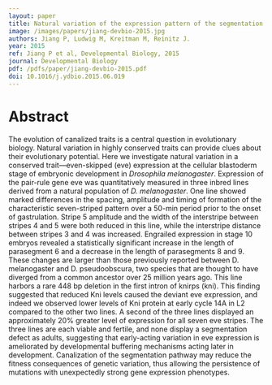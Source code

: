 ```yaml
---
layout: paper
title: Natural variation of the expression pattern of the segmentation gene even-skipped in melanogaster.
image: /images/papers/jiang-devbio-2015.jpg
authors: Jiang P, Ludwig M, Kreitman M, Reinitz J. 
year: 2015
ref: Jiang P et al, Developmental Biology, 2015
journal: Developmental Biology
pdf: /pdfs/paper/jiang-devbio-2015.pdf
doi: 10.1016/j.ydbio.2015.06.019
---
```


# Abstract

The evolution of canalized traits is a central question in evolutionary biology. Natural variation in highly conserved traits can provide clues about their evolutionary potential. Here we investigate natural variation in a conserved trait—even-skipped (eve) expression at the cellular blastoderm stage of embryonic development in *Drosophila melanogaster*. Expression of the pair-rule gene eve was quantitatively measured in three inbred lines derived from a natural population of *D. melanogaster*. One line showed marked differences in the spacing, amplitude and timing of formation of the characteristic seven-striped pattern over a 50-min period prior to the onset of gastrulation. Stripe 5 amplitude and the width of the interstripe between stripes 4 and 5 were both reduced in this line, while the interstripe distance between stripes 3 and 4 was increased. Engrailed expression in stage 10 embryos revealed a statistically significant increase in the length of parasegment 6 and a decrease in the length of parasegments 8 and 9. These changes are larger than those previously reported between D. melanogaster and D. pseudoobscura, two species that are thought to have diverged from a common ancestor over 25 million years ago. This line harbors a rare 448 bp deletion in the first intron of knirps (kni). This finding suggested that reduced Kni levels caused the deviant eve expression, and indeed we observed lower levels of Kni protein at early cycle 14A in L2 compared to the other two lines. A second of the three lines displayed an approximately 20% greater level of expression for all seven eve stripes. The three lines are each viable and fertile, and none display a segmentation defect as adults, suggesting that early-acting variation in eve expression is ameliorated by developmental buffering mechanisms acting later in development. Canalization of the segmentation pathway may reduce the fitness consequences of genetic variation, thus allowing the persistence of mutations with unexpectedly strong gene expression phenotypes.